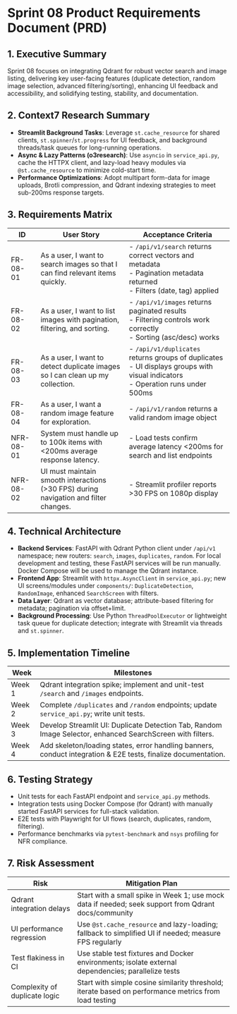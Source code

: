 # Sprint 08 Product Requirements Document (PRD)

## 1. Executive Summary
Sprint 08 focuses on integrating Qdrant for robust vector search and image listing, delivering key user-facing features (duplicate detection, random image selection, advanced filtering/sorting), enhancing UI feedback and accessibility, and solidifying testing, stability, and documentation.

## 2. Context7 Research Summary
- **Streamlit Background Tasks**: Leverage `st.cache_resource` for shared clients, `st.spinner`/`st.progress` for UI feedback, and background threads/task queues for long-running operations.  
- **Async & Lazy Patterns (o3research)**: Use `asyncio` in `service_api.py`, cache the HTTPX client, and lazy-load heavy modules via `@st.cache_resource` to minimize cold-start time.  
- **Performance Optimizations**: Adopt multipart form-data for image uploads, Brotli compression, and Qdrant indexing strategies to meet sub-200ms response targets.

## 3. Requirements Matrix
| ID        | User Story                                                                                   | Acceptance Criteria                                                                                                               |
|-----------|----------------------------------------------------------------------------------------------|-----------------------------------------------------------------------------------------------------------------------------------|
| FR-08-01  | As a user, I want to search images so that I can find relevant items quickly.               | - `/api/v1/search` returns correct vectors and metadata<br>- Pagination metadata returned<br>- Filters (date, tag) applied      |
| FR-08-02  | As a user, I want to list images with pagination, filtering, and sorting.                    | - `/api/v1/images` returns paginated results<br>- Filtering controls work correctly<br>- Sorting (asc/desc) works                 |
| FR-08-03  | As a user, I want to detect duplicate images so I can clean up my collection.               | - `/api/v1/duplicates` returns groups of duplicates<br>- UI displays groups with visual indicators<br>- Operation runs under 500ms |
| FR-08-04  | As a user, I want a random image feature for exploration.                                    | - `/api/v1/random` returns a valid random image object                                                                                |
| NFR-08-01 | System must handle up to 100k items with <200ms average response latency.                    | - Load tests confirm average latency <200ms for search and list endpoints                                                        |
| NFR-08-02 | UI must maintain smooth interactions (>30 FPS) during navigation and filter changes.           | - Streamlit profiler reports >30 FPS on 1080p display                                                                              |

## 4. Technical Architecture
- **Backend Services**: FastAPI with Qdrant Python client under `/api/v1` namespace; new routers: `search`, `images`, `duplicates`, `random`. For local development and testing, these FastAPI services will be run manually. Docker Compose will be used to manage the Qdrant instance.
- **Frontend App**: Streamlit with `httpx.AsyncClient` in `service_api.py`; new UI screens/modules under `components/`: `DuplicateDetection`, `RandomImage`, enhanced `SearchScreen` with filters.
- **Data Layer**: Qdrant as vector database; attribute-based filtering for metadata; pagination via offset+limit.
- **Background Processing**: Use Python `ThreadPoolExecutor` or lightweight task queue for duplicate detection; integrate with Streamlit via threads and `st.spinner`.

## 5. Implementation Timeline
| Week   | Milestones                                                                                                   |
|--------|--------------------------------------------------------------------------------------------------------------|
| Week 1 | Qdrant integration spike; implement and unit-test `/search` and `/images` endpoints.                         |
| Week 2 | Complete `/duplicates` and `/random` endpoints; update `service_api.py`; write unit tests.                    |
| Week 3 | Develop Streamlit UI: Duplicate Detection Tab, Random Image Selector, enhanced SearchScreen with filters.     |
| Week 4 | Add skeleton/loading states, error handling banners, conduct integration & E2E tests, finalize documentation.    |

## 6. Testing Strategy
- Unit tests for each FastAPI endpoint and `service_api.py` methods.  
- Integration tests using Docker Compose (for Qdrant) with manually started FastAPI services for full-stack validation.  
- E2E tests with Playwright for UI flows (search, duplicates, random, filtering).  
- Performance benchmarks via `pytest-benchmark` and `nsys` profiling for NFR compliance.

## 7. Risk Assessment
| Risk                            | Mitigation Plan                                                                                               |
|---------------------------------|--------------------------------------------------------------------------------------------------------------|
| Qdrant integration delays       | Start with a small spike in Week 1; use mock data if needed; seek support from Qdrant docs/community         |
| UI performance regression       | Use `@st.cache_resource` and lazy-loading; fallback to simplified UI if needed; measure FPS regularly         |
| Test flakiness in CI            | Use stable test fixtures and Docker environments; isolate external dependencies; parallelize tests            |
| Complexity of duplicate logic   | Start with simple cosine similarity threshold; iterate based on performance metrics from load testing         | 